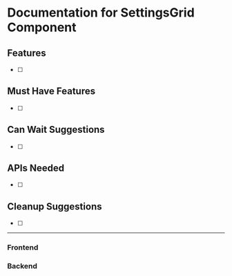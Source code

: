 # Documentation for SettingsGrid Component

## Features
- [ ] 

## Must Have Features
- [ ] 

## Can Wait Suggestions
- [ ] 

## APIs Needed
- [ ] 

## Cleanup Suggestions
- [ ] 

---

### Frontend

### Backend


